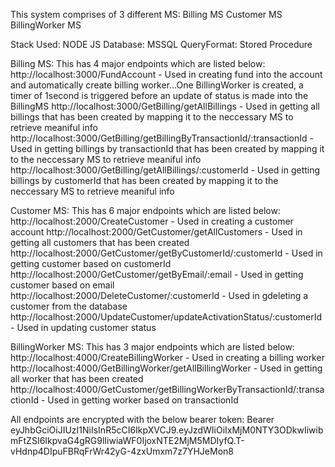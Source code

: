 This system comprises of 3 different MS:
Billing MS
Customer MS
BillingWorker MS

Stack Used: NODE JS
Database: MSSQL
QueryFormat: Stored Procedure

Billing MS:
This has 4 major endpoints which are listed below:
http://localhost:3000/FundAccount - Used in creating fund into the account and automatically create billing worker...One BillingWorker is created, a timer of 1second is triggered before an update of status is made into the BillingMS
http://localhost:3000/GetBilling/getAllBillings - Used in getting all billings that has been created by mapping it to the neccessary MS to retrieve meaniful info
http://localhost:3000/GetBilling/getBillingByTransactionId/:transactionId - Used in getting billings by transactionId that has been created by mapping it to the neccessary MS to retrieve meaniful info
http://localhost:3000/GetBilling/getAllBillings/:customerId - Used in getting billings by customerId that has been created by mapping it to the neccessary MS to retrieve meaniful info


Customer MS:
This has 6 major endpoints which are listed below:
http://localhost:2000/CreateCustomer - Used in creating a customer account
http://localhost:2000/GetCustomer/getAllCustomers - Used in getting all customers that has been created 
http://localhost:2000/GetCustomer/getByCustomerId/:customerId - Used in getting customer based on customerId 
http://localhost:2000/GetCustomer/getByEmail/:email - Used in getting customer based on email
http://localhost:2000/DeleteCustomer/:customerId - Used in gdeleting a customer from the database
http://localhost:2000/UpdateCustomer/updateActivationStatus/:customerId - Used in updating customer status

BillingWorker MS:
This has 3 major endpoints which are listed below:
http://localhost:4000/CreateBillingWorker - Used in creating a billing worker 
http://localhost:4000/GetBillingWorker/getAllBillingWorker - Used in getting all worker that has been created 
http://localhost:4000/GetCustomer/getBillingWorkerByTransactionId/:transactionId - Used in getting worker based on transactionId 

All endpoints are encrypted with the below bearer token:
Bearer eyJhbGciOiJIUzI1NiIsInR5cCI6IkpXVCJ9.eyJzdWIiOiIxMjM0NTY3ODkwIiwibmFtZSI6IkpvaG4gRG9lIiwiaWF0IjoxNTE2MjM5MDIyfQ.T-vHdnp4DIpuFBRqFrWr42yG-4zxUmxm7z7YHJeMon8